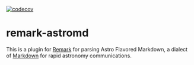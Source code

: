 [![codecov](https://codecov.io/gh/nasa-gcn/remark-astromd/branch/main/graph/badge.svg?token=3ID7X7XNNQ)](https://codecov.io/gh/nasa-gcn/remark-astromd)

# remark-astromd

This is a plugin for [Remark](https://remark.js.org) for parsing Astro Flavored Markdown, a dialect of [Markdown](https://www.markdownguide.org) for rapid astronomy communications.
